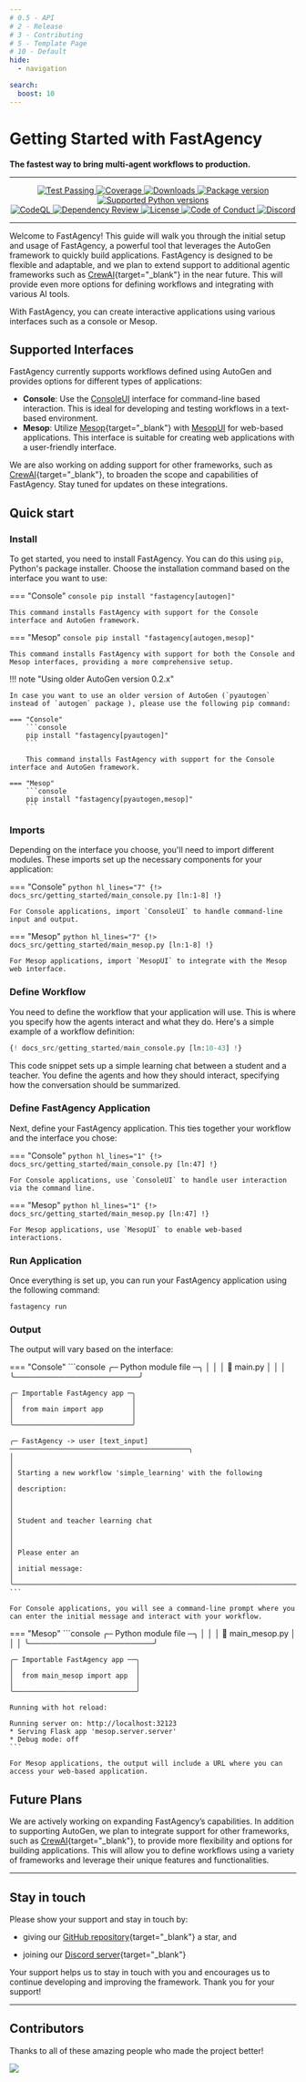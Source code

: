 ```yaml
---
# 0.5 - API
# 2 - Release
# 3 - Contributing
# 5 - Template Page
# 10 - Default
hide:
  - navigation

search:
  boost: 10
---
```


# Getting Started with FastAgency


<b>The fastest way to bring multi-agent workflows to production.</b>


---

<p align="center">
  <a href="https://github.com/airtai/fastagency/actions/workflows/pipeline.yaml" target="_blank">
    <img src="https://github.com/airtai/fastagency/actions/workflows/pipeline.yaml/badge.svg?branch=main" alt="Test Passing"/>
  </a>

  <a href="https://coverage-badge.samuelcolvin.workers.dev/redirect/airtai/fastagency" target="_blank">
      <img src="https://coverage-badge.samuelcolvin.workers.dev/airtai/fastagency.svg" alt="Coverage">
  </a>

  <a href="https://www.pepy.tech/projects/fastagency" target="_blank">
    <img src="https://static.pepy.tech/personalized-badge/fastagency?period=month&units=international_system&left_color=grey&right_color=green&left_text=downloads/month" alt="Downloads"/>
  </a>

  <a href="https://pypi.org/project/fastagency" target="_blank">
    <img src="https://img.shields.io/pypi/v/fastagency?label=PyPI" alt="Package version">
  </a>

  <a href="https://pypi.org/project/fastagency" target="_blank">
    <img src="https://img.shields.io/pypi/pyversions/fastagency.svg" alt="Supported Python versions">
  </a>

  <br/>

  <a href="https://github.com/airtai/fastagency/actions/workflows/codeql.yml" target="_blank">
    <img src="https://github.com/airtai/fastagency/actions/workflows/codeql.yml/badge.svg" alt="CodeQL">
  </a>

  <a href="https://github.com/airtai/fastagency/actions/workflows/dependency-review.yaml" target="_blank">
    <img src="https://github.com/airtai/fastagency/actions/workflows/dependency-review.yaml/badge.svg" alt="Dependency Review">
  </a>

  <a href="https://github.com/airtai/fastagency/blob/main/LICENSE" target="_blank">
    <img src="https://img.shields.io/github/license/airtai/fastagency.png" alt="License">
  </a>

  <a href="https://github.com/airtai/fastagency/blob/main/CODE_OF_CONDUCT.md" target="_blank">
    <img src="https://img.shields.io/badge/Contributor%20Covenant-2.1-4baaaa.svg" alt="Code of Conduct">
  </a>

  <a href="https://discord.gg/kJjSGWrknU" target="_blank">
      <img alt="Discord" src="https://img.shields.io/discord/1247409549158121512?logo=discord">
  </a>
</p>

---

Welcome to FastAgency! This guide will walk you through the initial setup and usage of FastAgency, a powerful tool that leverages the AutoGen framework to quickly build applications. FastAgency is designed to be flexible and adaptable, and we plan to extend support to additional agentic frameworks such as [CrewAI](https://www.crewai.com/){target="_blank"} in the near future. This will provide even more options for defining workflows and integrating with various AI tools.

With FastAgency, you can create interactive applications using various interfaces such as a console or Mesop.

## Supported Interfaces

FastAgency currently supports workflows defined using AutoGen and provides options for different types of applications:

- **Console**: Use the [ConsoleUI](../api/fastagency/io/console/ConsoleUI.md) interface for command-line based interaction. This is ideal for developing and testing workflows in a text-based environment.
- **Mesop**: Utilize [Mesop](https://google.github.io/mesop/){target="_blank"} with [MesopUI](../api/fastagency/io/mesop/MesopUI.md) for web-based applications. This interface is suitable for creating web applications with a user-friendly interface.

We are also working on adding support for other frameworks, such as [CrewAI](https://www.crewai.com/){target="_blank"}, to broaden the scope and capabilities of FastAgency. Stay tuned for updates on these integrations.

## Quick start

### Install

To get started, you need to install FastAgency. You can do this using `pip`, Python's package installer. Choose the installation command based on the interface you want to use:

=== "Console"
    ```console
    pip install "fastagency[autogen]"
    ```

    This command installs FastAgency with support for the Console interface and AutoGen framework.

=== "Mesop"
    ```console
    pip install "fastagency[autogen,mesop]"
    ```

    This command installs FastAgency with support for both the Console and Mesop interfaces, providing a more comprehensive setup.

!!! note "Using older AutoGen version 0.2.x"

    In case you want to use an older version of AutoGen (`pyautogen` instead of `autogen` package ), please use the following pip command:

    === "Console"
        ```console
        pip install "fastagency[pyautogen]"
        ```

        This command installs FastAgency with support for the Console interface and AutoGen framework.

    === "Mesop"
        ```console
        pip install "fastagency[pyautogen,mesop]"
        ```


### Imports
Depending on the interface you choose, you'll need to import different modules. These imports set up the necessary components for your application:

=== "Console"
    ```python hl_lines="7"
    {!> docs_src/getting_started/main_console.py [ln:1-8] !}
    ```

    For Console applications, import `ConsoleUI` to handle command-line input and output.

=== "Mesop"
    ```python hl_lines="7"
    {!> docs_src/getting_started/main_mesop.py [ln:1-8] !}
    ```

    For Mesop applications, import `MesopUI` to integrate with the Mesop web interface.

### Define Workflow

You need to define the workflow that your application will use. This is where you specify how the agents interact and what they do. Here's a simple example of a workflow definition:

```python
{! docs_src/getting_started/main_console.py [ln:10-43] !}
```

This code snippet sets up a simple learning chat between a student and a teacher. You define the agents and how they should interact, specifying how the conversation should be summarized.

### Define FastAgency Application

Next, define your FastAgency application. This ties together your workflow and the interface you chose:

=== "Console"
    ```python hl_lines="1"
    {!> docs_src/getting_started/main_console.py [ln:47] !}
    ```

    For Console applications, use `ConsoleUI` to handle user interaction via the command line.

=== "Mesop"
    ```python hl_lines="1"
    {!> docs_src/getting_started/main_mesop.py [ln:47] !}
    ```

    For Mesop applications, use `MesopUI` to enable web-based interactions.

### Run Application

Once everything is set up, you can run your FastAgency application using the following command:

```console
fastagency run
```

### Output

The output will vary based on the interface:

=== "Console"
    ```console
    ╭─ Python module file ─╮
    │                      │
    │  🐍 main.py          │
    │                      │
    ╰──────────────────────╯


    ╭─ Importable FastAgency app ─╮
    │                             │
    │  from main import app       │
    │                             │
    ╰─────────────────────────────╯

    ╭─ FastAgency -> user [text_input] ────────────────────────────────────────────╮
    │                                                                              │
    │ Starting a new workflow 'simple_learning' with the following                 │
    │ description:                                                                 │
    │                                                                              │
    │ Student and teacher learning chat                                            │
    │                                                                              │
    │ Please enter an                                                              │
    │ initial message:                                                             │
    ╰──────────────────────────────────────────────────────────────────────────────╯
    ```

    For Console applications, you will see a command-line prompt where you can enter the initial message and interact with your workflow.

=== "Mesop"
    ```console
    ╭─ Python module file ─╮
    │                      │
    │  🐍 main_mesop.py    │
    │                      │
    ╰──────────────────────╯


    ╭─ Importable FastAgency app ──╮
    │                              │
    │  from main_mesop import app  │
    │                              │
    ╰──────────────────────────────╯

    Running with hot reload:

    Running server on: http://localhost:32123
    * Serving Flask app 'mesop.server.server'
    * Debug mode: off
    ```

    For Mesop applications, the output will include a URL where you can access your web-based application.



## Future Plans

We are actively working on expanding FastAgency’s capabilities. In addition to supporting AutoGen, we plan to integrate support for other frameworks, such as [CrewAI](https://www.crewai.com/){target="_blank"}, to provide more flexibility and options for building applications. This will allow you to define workflows using a variety of frameworks and leverage their unique features and functionalities.

---

## Stay in touch

Please show your support and stay in touch by:

- giving our [GitHub repository](https://github.com/airtai/fastagency/){target="_blank"} a star, and

- joining our [Discord server](https://discord.gg/kJjSGWrknU){target="_blank"}

Your support helps us to stay in touch with you and encourages us to
continue developing and improving the framework. Thank you for your
support!

---

## Contributors

Thanks to all of these amazing people who made the project better!

<a href="https://github.com/airtai/fastagency/graphs/contributors" target="_blank">
  <img src="https://contrib.rocks/image?repo=airtai/fastagency"/>
</a>
